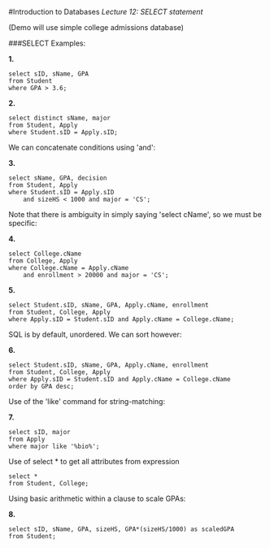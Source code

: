 #Introduction to Databases
_Lecture 12: SELECT statement_

(Demo will use simple college admissions database)

###SELECT
Examples: 

__1.__

	select sID, sName, GPA
	from Student
	where GPA > 3.6;
	
__2.__
	
	select distinct sName, major
	from Student, Apply
	where Student.sID = Apply.sID;
	
We can concatenate conditions using 'and':
	
__3.__
	
	select sName, GPA, decision
	from Student, Apply
	where Student.sID = Apply.sID
		and sizeHS < 1000 and major = 'CS';
		
Note that there is ambiguity in simply saying 'select cName', so we must be specific:

__4.__
		
	select College.cName
	from College, Apply
	where College.cName = Apply.cName
		and enrollment > 20000 and major = 'CS';
__5.__
	
	select Student.sID, sName, GPA, Apply.cName, enrollment
	from Student, College, Apply
	where Apply.sID = Student.sID and Apply.cName = College.cName;
	
SQL is by default, unordered. We can sort however:

__6.__

	select Student.sID, sName, GPA, Apply.cName, enrollment
	from Student, College, Apply
	where Apply.sID = Student.sID and Apply.cName = College.cName
	order by GPA desc;
	
Use of the 'like' command for string-matching:

__7.__

	select sID, major
	from Apply
	where major like '%bio%';
	
Use of select * to get all attributes from expression

	select *
	from Student, College;
	
Using basic arithmetic within a clause to scale GPAs:

__8.__

	select sID, sName, GPA, sizeHS, GPA*(sizeHS/1000) as scaledGPA
	from Student;